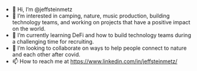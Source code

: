 - 👋 Hi, I’m @jeffsteinmetz
- 👀 I’m interested in camping, nature, music production, building technology teams, and working on projects that have a positive impact on the world.
- 🌱 I’m currently learning DeFi and how to build technology teams during a challenging time for recruiting.
- 💞️ I’m looking to collaborate on ways to help people connect to nature and each other after covid.
- 📫 How to reach me at https://www.linkedin.com/in/jeffsteinmetz/

<!---
jeffsteinmetz/jeffsteinmetz is a ✨ special ✨ repository because its `README.md` (this file) appears on your GitHub profile.
You can click the Preview link to take a look at your changes.
--->
